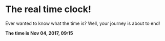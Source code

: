 # The real time clock!

Ever wanted to know what the time is? Well, your journey is about to end!

**The time is Nov 04, 2017, 09:15**